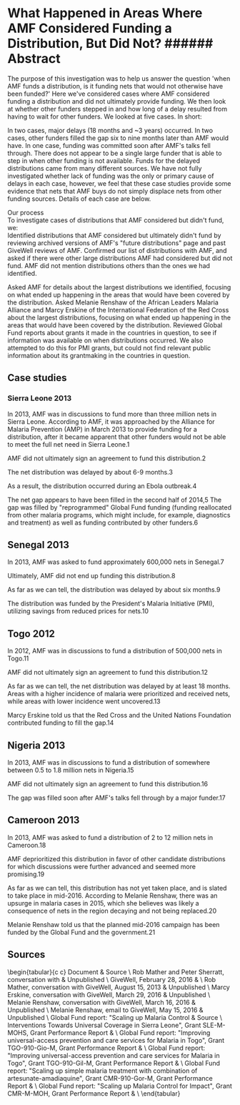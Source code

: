 # What Happened in Areas Where AMF Considered Funding a Distribution, But Did Not? ###### Abstract

The purpose of this investigation was to help us answer the question 'when AMF funds a distribution, is it funding nets that would not otherwise have been funded?' Here we've considered cases where AMF considered funding a distribution and did not ultimately provide funding. We then look at whether other funders stepped in and how long of a delay resulted from having to wait for other funders. We looked at five cases. In short:

In two cases, major delays (18 months and ~3 years) occurred. In two cases, other funders filled the gap six to nine months later than AMF would have. In one case, funding was committed soon after AMF's talks fell through. There does not appear to be a single large funder that is able to step in when other funding is not available. Funds for the delayed distributions came from many different sources. We have not fully investigated whether lack of funding was the only or primary cause of delays in each case, however, we feel that these case studies provide some evidence that nets that AMF buys do not simply displace nets from other funding sources. Details of each case are below.

Our process  
To investigate cases of distributions that AMF considered but didn't fund, we:  
Identified distributions that AMF considered but ultimately didn't fund by reviewing archived versions of AMF's "future distributions" page and past GiveWell reviews of AMF. Confirmed our list of distributions with AMF, and asked if there were other large distributions AMF had considered but did not fund. AMF did not mention distributions others than the ones we had identified.

Asked AMF for details about the largest distributions we identified, focusing on what ended up happening in the areas that would have been covered by the distribution. Asked Melanie Renshaw of the African Leaders Malaria Alliance and Marcy Erskine of the International Federation of the Red Cross about the largest distributions, focusing on what ended up happening in the areas that would have been covered by the distribution. Reviewed Global Fund reports about grants it made in the countries in question, to see if information was available on when distributions occurred. We also attempted to do this for PMI grants, but could not find relevant public information about its grantmaking in the countries in question.

## Case studies

### Sierra Leone 2013

In 2013, AMF was in discussions to fund more than three million nets in Sierra Leone. According to AMF, it was approached by the Alliance for Malaria Prevention (AMP) in March 2013 to provide funding for a distribution, after it became apparent that other funders would not be able to meet the full net need in Sierra Leone.1

AMF did not ultimately sign an agreement to fund this distribution.2

The net distribution was delayed by about 6-9 months.3

As a result, the distribution occurred during an Ebola outbreak.4

The net gap appears to have been filled in the second half of 2014,5 The gap was filled by "reprogrammed" Global Fund funding (funding reallocated from other malaria programs, which might include, for example, diagnostics and treatment) as well as funding contributed by other funders.6

## Senegal 2013

In 2013, AMF was asked to fund approximately 600,000 nets in Senegal.7

Ultimately, AMF did not end up funding this distribution.8

As far as we can tell, the distribution was delayed by about six months.9

The distribution was funded by the President's Malaria Initiative (PMI), utilizing savings from reduced prices for nets.10

## Togo 2012

In 2012, AMF was in discussions to fund a distribution of 500,000 nets in Togo.11

AMF did not ultimately sign an agreement to fund this distribution.12

As far as we can tell, the net distribution was delayed by at least 18 months. Areas with a higher incidence of malaria were prioritized and received nets, while areas with lower incidence went uncovered.13

Marcy Erskine told us that the Red Cross and the United Nations Foundation contributed funding to fill the gap.14

## Nigeria 2013

In 2013, AMF was in discussions to fund a distribution of somewhere between 0.5 to 1.8 million nets in Nigeria.15

AMF did not ultimately sign an agreement to fund this distribution.16

The gap was filled soon after AMF's talks fell through by a major funder.17

## Cameroon 2013

In 2013, AMF was asked to fund a distribution of 2 to 12 million nets in Cameroon.18

AMF deprioritized this distribution in favor of other candidate distributions for which discussions were further advanced and seemed more promising.19

As far as we can tell, this distribution has not yet taken place, and is slated to take place in mid-2016. According to Melanie Renshaw, there was an upsurge in malaria cases in 2015, which she believes was likely a consequence of nets in the region decaying and not being replaced.20

Melanie Renshaw told us that the planned mid-2016 campaign has been funded by the Global Fund and the government.21

## Sources

\begin{tabular}{c c} 
Document & Source \\ 
Rob Mather and Peter Sherratt, conversation with & Unpublished \\ 
GiveWell, February 28, 2016 & \\ 
Rob Mather, conversation with GiveWell, August 15, 2013 & Unpublished \\ 
Marcy Erskine, conversation with GiveWell, March 29, 2016 & Unpublished \\ 
Melanie Renshaw, conversation with GiveWell, March 16, 2016 & Unpublished \\ 
Melanie Renshaw, email to GiveWell, May 15, 2016 & Unpublished \\ 
Global Fund report: "Scaling up Malaria Control & Source \\ 
Interventions Towards Universal Coverage in Sierra Leone", Grant SLE-M-MOHS, Grant Performance Report & \\ 
Global Fund report: "Improving universal-access prevention and care services for Malaria in Togo", Grant TGO-910-Gio-M, Grant Performance Report & \\ 
Global Fund report: "Improving universal-access prevention and care services for Malaria in Togo", Grant TGO-910-Gil-M, Grant Performance Report & \\ 
Global Fund report: "Scaling up simple malaria treatment with combination of artesunate-amadiaquine", Grant CMR-910-Gor-M, Grant Performance Report & \\ 
Global Fund report: "Scaling up Malaria Control for Impact", Grant CMR-M-MOH, Grant Performance Report & \\ 
\end{tabular}